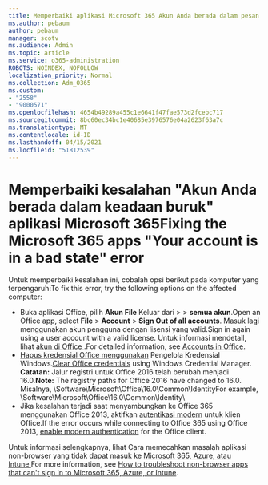 ```yaml
---
title: Memperbaiki aplikasi Microsoft 365 Akun Anda berada dalam pesan status buruk
ms.author: pebaum
author: pebaum
manager: scotv
ms.audience: Admin
ms.topic: article
ms.service: o365-administration
ROBOTS: NOINDEX, NOFOLLOW
localization_priority: Normal
ms.collection: Adm_O365
ms.custom:
- "2558"
- "9000571"
ms.openlocfilehash: 4654b49289a455c1e6641f47fae573d2fcebc717
ms.sourcegitcommit: 8bc60ec34bc1e40685e3976576e04a2623f63a7c
ms.translationtype: MT
ms.contentlocale: id-ID
ms.lasthandoff: 04/15/2021
ms.locfileid: "51812539"
---
```

# <a name="fixing-the-microsoft-365-apps-your-account-is-in-a-bad-state-error"></a><span data-ttu-id="b4a94-102">Memperbaiki kesalahan "Akun Anda berada dalam keadaan buruk" aplikasi Microsoft 365</span><span class="sxs-lookup"><span data-stu-id="b4a94-102">Fixing the Microsoft 365 apps "Your account is in a bad state" error</span></span>

<span data-ttu-id="b4a94-103">Untuk memperbaiki kesalahan ini, cobalah opsi berikut pada komputer yang terpengaruh:</span><span class="sxs-lookup"><span data-stu-id="b4a94-103">To fix this error, try the following options on the affected computer:</span></span>

- <span data-ttu-id="b4a94-104">Buka aplikasi Office, pilih **Akun File** Keluar dari  >    >  **semua akun**.</span><span class="sxs-lookup"><span data-stu-id="b4a94-104">Open an Office app, select **File** > **Account** > **Sign Out of all accounts**.</span></span> <span data-ttu-id="b4a94-105">Masuk lagi menggunakan akun pengguna dengan lisensi yang valid.</span><span class="sxs-lookup"><span data-stu-id="b4a94-105">Sign in again using a user account with a valid license.</span></span> <span data-ttu-id="b4a94-106">Untuk informasi mendetail, lihat [ akun di Office ](https://support.office.com/article/accounts-in-office-628ea040-f265-49de-b986-be09c3ebf8a9).</span><span class="sxs-lookup"><span data-stu-id="b4a94-106">For detailed information, see [Accounts in Office](https://support.office.com/article/accounts-in-office-628ea040-f265-49de-b986-be09c3ebf8a9).</span></span>
- <span data-ttu-id="b4a94-107">[Hapus kredensial Office menggunakan](https://docs.microsoft.com/office/troubleshoot/error-messages/another-account-already-signed-in#step-3-clear-cached-credentials-on-the-computer) Pengelola Kredensial Windows.</span><span class="sxs-lookup"><span data-stu-id="b4a94-107">[Clear Office credentials](https://docs.microsoft.com/office/troubleshoot/error-messages/another-account-already-signed-in#step-3-clear-cached-credentials-on-the-computer) using Windows Credential Manager.</span></span><br>
  <span data-ttu-id="b4a94-108">**Catatan:** Jalur registri untuk Office 2016 telah berubah menjadi 16.0.</span><span class="sxs-lookup"><span data-stu-id="b4a94-108">**Note:** The registry paths for Office 2016 have changed to 16.0.</span></span> <span data-ttu-id="b4a94-109">Misalnya, \Software\Microsoft\Office\16.0\Common\Identity</span><span class="sxs-lookup"><span data-stu-id="b4a94-109">For example, \Software\Microsoft\Office\16.0\Common\Identity</span></span>\
- <span data-ttu-id="b4a94-110">Jika kesalahan terjadi saat menyambungkan ke Office 365 menggunakan Office 2013, aktifkan [autentikasi modern](https://docs.microsoft.com/microsoft-365/admin/security-and-compliance/enable-modern-authentication) untuk klien Office.</span><span class="sxs-lookup"><span data-stu-id="b4a94-110">If the error occurs while connecting to Office 365 using Office 2013, [enable modern authentication](https://docs.microsoft.com/microsoft-365/admin/security-and-compliance/enable-modern-authentication) for the Office client.</span></span>

<span data-ttu-id="b4a94-111">Untuk informasi selengkapnya, lihat Cara memecahkan masalah aplikasi non-browser yang tidak dapat masuk ke [Microsoft 365, Azure, atau Intune.](https://support.office.com/article/how-to-troubleshoot-non-browser-apps-that-can-t-sign-in-to-office-365-azure-or-intune-3ba1b268-66f6-462c-b0e5-070f5c2603c1)</span><span class="sxs-lookup"><span data-stu-id="b4a94-111">For more information, see [How to troubleshoot non-browser apps that can't sign in to Microsoft  365, Azure, or Intune](https://support.office.com/article/how-to-troubleshoot-non-browser-apps-that-can-t-sign-in-to-office-365-azure-or-intune-3ba1b268-66f6-462c-b0e5-070f5c2603c1).</span></span>

